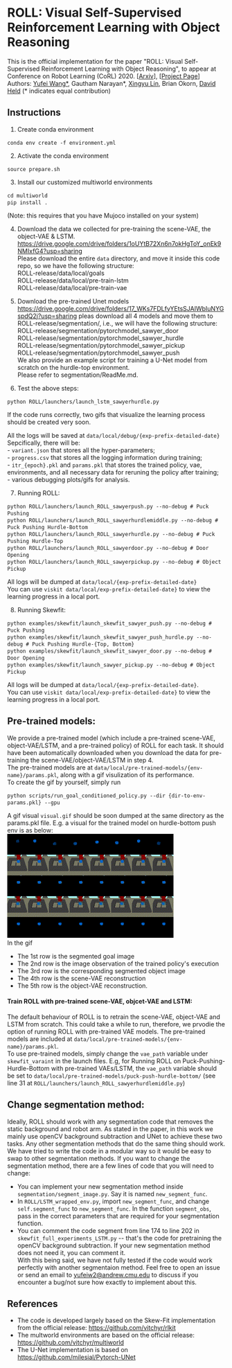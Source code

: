 # ROLL: Visual Self-Supervised Reinforcement Learning with Object Reasoning

This is the official implementation for the paper "ROLL: Visual Self-Supervised Reinforcement Learning with Object Reasoning", to appear at Conference on Robot Learning (CoRL) 2020. [[Arxiv]()], [[Project Page](https://sites.google.com/andrew.cmu.edu/roll)]  
Authors: [Yufei Wang*](https://yufeiwang63.github.io/), Gautham Narayan*, [Xingyu Lin](https://xingyu-lin.github.io/), Brian Okorn, [David Held](https://davheld.github.io/) (* indicates equal contribution)


## Instructions
1. Create conda environment  
```
conda env create -f environment.yml
```  

2. Activate the conda environment  
```
source prepare.sh
```  

3. Install our customized multiworld environments     
```
cd multiworld
pip install .
```  
(Note: this requires that you have Mujoco installed on your system)

4. Download the data we collected for pre-training the scene-VAE, the object-VAE & LSTM.    
https://drive.google.com/drive/folders/1oUYtB72Xn6n7okHgToY_onEk9NMIxfG4?usp=sharing  
Please download the entire `data` directory, and move it inside this code repo, so we have the following structure:  
ROLL-release/data/local/goals  
ROLL-release/data/local/pre-train-lstm    
ROLL-release/data/local/pre-train-vae    

5. Download the pre-trained Unet models  
https://drive.google.com/drive/folders/17_WKs7FDLfyYEtsSJAIWbIuNYGspdQ2j?usp=sharing 
pleas download all 4 models and move them to ROLL-release/segmentation/, i.e., we will have the following structure:  
ROLL-release/segmentation/pytorchmodel_sawyer_door  
ROLL-release/segmentation/pytorchmodel_sawyer_hurdle  
ROLL-release/segmentation/pytorchmodel_sawyer_pickup  
ROLL-release/segmentation/pytorchmodel_sawyer_push  
We also provide an example script for training a U-Net model from scratch on the hurdle-top environment.  
Please refer to segmentation/ReadMe.md.

6. Test the above steps: 
```
python ROLL/launchers/launch_lstm_sawyerhurdle.py
```  
If the code runs correctly, two gifs that visualize the learning process should be created very soon.

All the logs will be saved at `data/local/debug/{exp-prefix-detailed-date}`  
Sepcifically, there will be:  
    - `variant.json` that stores all the hyper-parameters;   
    - `progress.csv` that stores all the logging information during training;  
    - `itr_{epoch}.pkl` and `params.pkl` that stores the trained policy, vae, environments, and all necessary data for reruning the policy after training;    
    - various debugging plots/gifs for analysis.     

7. Running ROLL:   
```
python ROLL/launchers/launch_ROLL_sawyerpush.py --no-debug # Puck Pushing
python ROLL/launchers/launch_ROLL_sawyerhurdlemiddle.py --no-debug # Puck Pushing Hurdle-Bottom
python ROLL/launchers/launch_ROLL_sawyerhurdle.py --no-debug # Puck Pushing Hurdle-Top
python ROLL/launchers/launch_ROLL_sawyerdoor.py --no-debug # Door Opening
python ROLL/launchers/launch_ROLL_sawyerpickup.py --no-debug # Object Pickup
```
All logs will be dumped at `data/local/{exp-prefix-detailed-date}`  
You can use `viskit data/local/exp-prefix-detailed-date}` to view the learning progress in a local port.

8. Running Skewfit:  
```
python examples/skewfit/launch_skewfit_sawyer_push.py --no-debug # Puck Pushing
python examples/skewfit/launch_skewfit_sawyer_push_hurdle.py --no-debug # Puck Pushing Hurdle-{Top, Bottom}
python examples/skewfit/launch_skewfit_sawyer_door.py --no-debug # Door Opening
python examples/skewfit/launch_sawyer_pickup.py --no-debug # Object Pickup
```
All logs will be dumped at `data/local/{exp-prefix-detailed-date}`.  
You can use `viskit data/local/exp-prefix-detailed-date}` to view the learning progress in a local port.

## Pre-trained models:  
We provide a pre-trained model (which include a pre-trained scene-VAE, object-VAE/LSTM, and a pre-trained policy) of ROLL for each task. It should have been automatically downloaded when you download the data for pre-training the scene-VAE/object-VAE/LSTM in step 4.  
The pre-trained models are at `data/local/pre-trained-models/{env-name}/params.pkl`, along with a gif visulization of its performance.  
To create the gif by yourself, simply run   
```
python scripts/run_goal_conditioned_policy.py --dir {dir-to-env-params.pkl} --gpu
```   
A gif visual `visual.gif` should be soon dumped at the same directory as the params.pkl file. E.g. a visual for the trained model on hurdle-bottom push env is as below:  
![Gif](hurdle-bottom-visual.gif)   
In the gif  
- The 1st row is the segmented goal image  
- The 2nd row is the image observation of the trained policy's execution  
- The 3rd row is the corresponding segmented object image  
- The 4th row is the scene-VAE reconstruction  
- The 5th row is the object-VAE reconstruction.   

#### Train ROLL with pre-trained scene-VAE, objcet-VAE and LSTM:   
The default behaviour of ROLL is to retrain the scene-VAE, object-VAE and LSTM from scratch. This could take a while to run, therefore, we prvodie the option of running ROLL with pre-trained VAE models. The pre-trained models are included at `data/local/pre-trained-models/{env-name}/params.pkl`.   
To use pre-trained models, simply change the `vae_path` variable under `skewfit_varaint` in the launch files. E.g, for Running ROLL on Puck-Pushing-Hurdle-Bottom with pre-trained VAEs/LSTM, the `vae_path` variable should be set to `data/local/pre-trained-models/puck-push-hurdle-bottom/` (see line 31 at `ROLL/launchers/launch_ROLL_sawyerhurdlemiddle.py`) 

## Change segmentation method:  
Ideally, ROLL should work with any segmentation code that removes the static background and robot arm. As stated in the paper, in this work we mainly use openCV background subtraction and UNet to achieve these two tasks. Any other segmentation methods that do the same thing should work.  
We have tried to write the code in a modular way so it would be easy to swap to other segmentation methods. If you want to change the segmentation method, there are a few lines of code that you will need to change:
- You can implement your new segmentation method inside `segmentation/segment_image.py`. Say it is named `new_segment_func`.  
- In `ROLL/LSTM_wrapped_env.py`, import `new_segment_func`, and change `self.segment_func` to `new_segment_func`. In the function `segment_obs`, pass in the correct parameters that are required for your segmentation function.  
- You can comment the code segment from line 174 to line 202 in `skewfit_full_experiments_LSTM.py` -- that's the code for pretraining the openCV background subtraction. If your new segmentation method does not need it, you can comment it.  
With this being said, we have not fully tested if the code would work perfectly with another segmentaion method. Feel free to open an issue or send an email to yufeiw2@andrew.cmu.edu to discuss if you encounter a bug/not sure how exactly to implement about this.


## References
- The code is developed largely based on the Skew-Fit implementation from the official release: https://github.com/vitchyr/rlkit
- The multworld environments are based on the official release: https://github.com/vitchyr/multiworld
- The U-Net implementation is based on https://github.com/milesial/Pytorch-UNet

